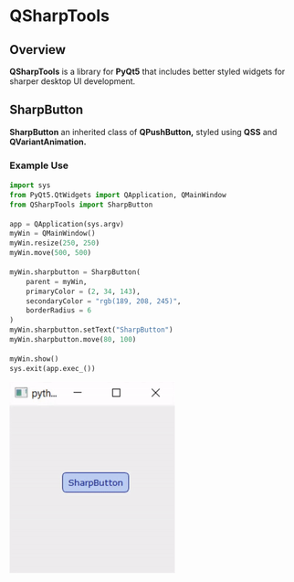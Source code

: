 # QSharpTools

## Overview

**QSharpTools** is a library for **PyQt5** that includes better styled widgets for sharper desktop UI development.

## SharpButton

**SharpButton** an inherited class of **QPushButton,** styled using **QSS** and **QVariantAnimation.**

### Example Use

```python
import sys
from PyQt5.QtWidgets import QApplication, QMainWindow
from QSharpTools import SharpButton

app = QApplication(sys.argv)
myWin = QMainWindow()
myWin.resize(250, 250)
myWin.move(500, 500)

myWin.sharpbutton = SharpButton(
    parent = myWin,
    primaryColor = (2, 34, 143),
    secondaryColor = "rgb(189, 208, 245)",
    borderRadius = 6
)
myWin.sharpbutton.setText("SharpButton")
myWin.sharpbutton.move(80, 100)

myWin.show()
sys.exit(app.exec_())
```

![Sharp Button Recording](img/SharpButtonRecording.gif)